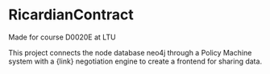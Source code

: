 # RicardianContract
Made for course D0020E at LTU

This project connects the node database neo4j through a Policy Machine system
with a {link} negotiation engine to create a frontend for sharing data.
